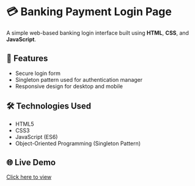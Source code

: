 # 💳 Banking Payment Login Page

A simple web-based banking login interface built using **HTML**, **CSS**, and **JavaScript**.

## 🧠 Features
- Secure login form
- Singleton pattern used for authentication manager
- Responsive design for desktop and mobile

## 🛠️ Technologies Used
- HTML5
- CSS3
- JavaScript (ES6)
- Object-Oriented Programming (Singleton Pattern)

## 🌐 Live Demo
[Click here to view](https://your-username.github.io/BankingPaymentLogin/)
